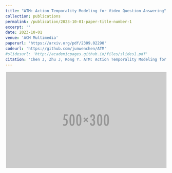 ```yaml
---
title: "ATM: Action Temporality Modeling for Video Question Answering"
collection: publications
permalink: /publication/2023-10-01-paper-title-number-1
excerpt: ''
date: 2023-10-01
venue: 'ACM Multimedia'
paperurl: 'https://arxiv.org/pdf/2309.02290'
codeurl: 'https://github.com/junwenchen/ATM'
#slidesurl: 'http://academicpages.github.io/files/slides1.pdf'
citation: 'Chen J, Zhu J, Kong Y. ATM: Action Temporality Modeling for Video Question Answering[C]//Proceedings of the 31st ACM International Conference on Multimedia. 2023: 4886-4895.'
---
```


<div style="text-align: center;">
  <img src="../images/500x300.png" alt="alt text">
</div>
